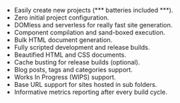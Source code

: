 - Easily create new projects (\*\*\* batteries included \*\*\*).
- Zero initial project configuration.
- DOMless and serverless for really fast site generation.
- Component compilation and sand-boxed execution.
- Bulk HTML document generation.
- Fully scripted development and release builds.
- Beautified HTML and CSS documents.
- Cache busting for release builds (optional).
- Blog posts, tags and categories support.
- Works In Progress (WIPS) support.
- Base URL support for sites hosted in sub folders.
- Informative metrics reporting after every build cycle.
